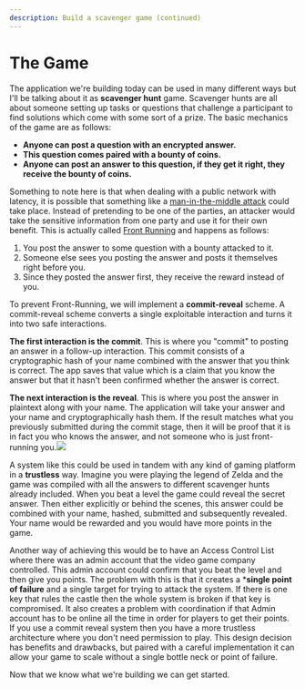 ```yaml
---
description: Build a scavenger game (continued)
---
```


# The Game

The application we're building today can be used in many different ways but I'll be talking about it as **scavenger hunt** game. Scavenger hunts are all about someone setting up tasks or questions that challenge a participant to find solutions which come with some sort of a prize. The basic mechanics of the game are as follows:

* **Anyone can post a question with an encrypted answer.**
* **This question comes paired with a bounty of coins.**
* **Anyone can post an answer to this question, if they get it right, they receive the bounty of coins.**

Something to note here is that when dealing with a public network with latency, it is possible that something like a [man-in-the-middle attack](https://en.wikipedia.org/wiki/Man-in-the-middle_attack) could take place. Instead of pretending to be one of the parties, an attacker would take the sensitive information from one party and use it for their own benefit. This is actually called [Front Running](https://en.wikipedia.org/wiki/Front_running) and happens as follows:

1. You post the answer to some question with a bounty attacked to it.
2. Someone else sees you posting the answer and posts it themselves right before you.
3. Since they posted the answer first, they receive the reward instead of you.

To prevent Front-Running, we will implement a **commit-reveal** scheme. A commit-reveal scheme converts a single exploitable interaction and turns it into two safe interactions.

**The first interaction is the commit**. This is where you "commit" to posting an answer in a follow-up interaction. This commit consists of a cryptographic hash of your name combined with the answer that you think is correct. The app saves that value which is a claim that you know the answer but that it hasn't been confirmed whether the answer is correct.

**The next interaction is the reveal**. This is where you post the answer in plaintext along with your name. The application will take your answer and your name and cryptographically hash them. If the result matches what you previously submitted during the commit stage, then it will be proof that it is in fact you who knows the answer, and not someone who is just front-running you.![](https://tutorials.cosmos.network/assets/img/front-run.fe321a27.jpg)

A system like this could be used in tandem with any kind of gaming platform in a **trustless** way. Imagine you were playing the legend of Zelda and the game was compiled with all the answers to different scavenger hunts already included. When you beat a level the game could reveal the secret answer. Then either explicitly or behind the scenes, this answer could be combined with your name, hashed, submitted and subsequently revealed. Your name would be rewarded and you would have more points in the game.

Another way of achieving this would be to have an Access Control List where there was an admin account that the video game company controlled. This admin account could confirm that you beat the level and then give you points. The problem with this is that it creates a \***single point of failure** and a single target for trying to attack the system. If there is one key that rules the castle then the whole system is broken if that key is compromised. It also creates a problem with coordination if that Admin account has to be online all the time in order for players to get their points. If you use a commit reveal system then you have a more trustless architecture where you don't need permission to play. This design decision has benefits and drawbacks, but paired with a careful implementation it can allow your game to scale without a single bottle neck or point of failure.

Now that we know what we're building we can get started.

